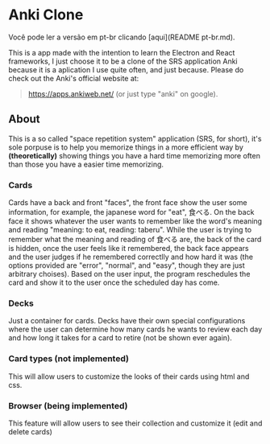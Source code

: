 # Anki Clone
Você pode ler a versão em pt-br clicando [aqui](README pt-br.md).

This is a app made with the intention to learn the Electron and React frameworks, I just choose it to be a clone of the SRS application Anki because it is a aplication I use quite often, and just because.
Please do check out the Anki's official website at: 
> https://apps.ankiweb.net/ 
(or just type "anki" on google).

## About
This is a so called "space repetition system" application (SRS, for short), it's sole porpuse is to help you memorize things in a more efficient way by **(theoretically)** showing things you have a hard time memorizing more often than those you have a easier time memorizing.

### Cards
Cards have a back and front "faces", the front face show the user some information, for example, the japanese word for "eat", 食べる. On the back face it shows whatever the user wants to remember like the word's meaning and reading "meaning: to eat, reading: taberu". While the user is trying to remember what the meaning and reading of 食べる are, the back of the card is hidden, once the user feels like it remembered, the back face appears and the user judges if he remembered correctlly and how hard it was (the options provided are "error", "normal", and "easy", though they are just arbitrary choises). Based on the user input, the program reschedules the card and show it to the user once the scheduled day has come.

### Decks
Just a container for cards. Decks have their own special configurations where the user can determine how many cards he wants to review each day and how long it takes for a card to retire (not be shown ever again).

### Card types (not implemented)
This will allow users to customize the looks of their cards using html and css.

### Browser (being implemented)
This feature will allow users to see their collection and customize it (edit and delete cards)
